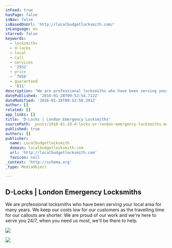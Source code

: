 ```yaml
---
inFeed: true
hasPage: false
inNav: false
isBasedOnUrl: 'http://localbudgetlocksmith.com/'
inLanguage: en
starred: false
keywords:
  - locksmiths
  - d-locks
  - local
  - call
  - services
  - '2932'
  - price
  - '7656'
  - guaranteed
  - '011'
description: "We are professional locksmiths who have been serving your local area for many years. We keep our costs low for our customers as the travelling time for our callouts are shorter. We are proud of our work and we're here to serve you 24/7, when you need us most, we'll be there to help."
datePublished: '2016-01-28T09:52:54.712Z'
dateModified: '2016-01-28T09:52:50.391Z'
author: []
related: []
app_links: []
title: 'D-Locks | London Emergency Locksmiths'
sourcePath: _posts/2016-01-28-d-locks-or-london-emergency-locksmiths.md
published: true
authors: []
publisher:
  name: Localbudgetlocksmith
  domain: localbudgetlocksmith.com
  url: 'http://localbudgetlocksmith.com'
  favicon: null
_context: 'http://schema.org'
_type: MediaObject

---
```

<article style=""><h1>D-Locks | London Emergency Locksmiths</h1><p>We are professional locksmiths who have been serving your local area for many years. We keep our costs low for our customers as the travelling time for our callouts are shorter. We are proud of our work and we're here to serve you 24/7, when you need us most, we'll be there to help.</p><img src="https://s3-us-west-2.amazonaws.com/the-grid-img/p/9a8977ea9991fac496f5e620fa47afe06a653e16.png" /></article>

![](https://the-grid-user-content.s3-us-west-2.amazonaws.com/762e26bb-2b85-46d8-aaf2-3406dfa3532a.png)